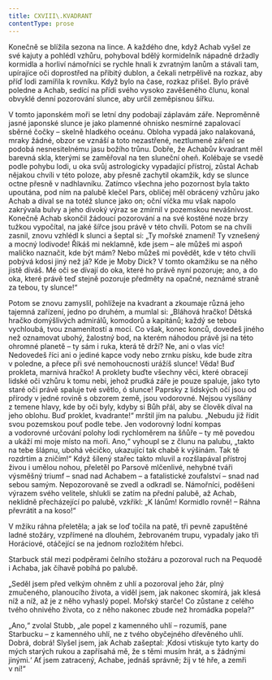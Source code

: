 ```yaml
---
title: CXVIII\.KVADRANT
contentType: prose
---
```


  

Konečně se blížila sezona na lince. A každého dne, když Achab vyšel ze své kajuty a pohlédl vzhůru, pohyboval bdělý kormidelník nápadně držadly kormidla a horliví námořníci se rychle hnali k zvratným lanům a stávali tam, upírajíce oči doprostřed na přibitý dublon, a čekali netrpělivě na rozkaz, aby příď lodi zamířila k rovníku. Když bylo na čase, rozkaz přišel. Bylo právě poledne a Achab, sedící na přídi svého vysoko zavěšeného člunu, konal obvyklé denní pozorování slunce, aby určil zeměpisnou šířku.

V tomto japonském moři se letní dny podobají záplavám záře. Neproměnně jasné japonské slunce je jako plamenné ohnisko nesmírné zapalovací sběrné čočky – skelně hladkého oceánu. Obloha vypadá jako nalakovaná, mraky žádné, obzor se vznáší a toto nezastřené, neztlumené záření se podobá nesnesitelnému jasu božího trůnu. Dobře, že Achabův kvadrant měl barevná skla, kterými se zaměřoval na ten sluneční oheň. Kolébaje se vsedě podle pohybu lodi, u oka svůj astrologicky vypadající přístroj, zůstal Achab nějakou chvíli v této poloze, aby přesně zachytil okamžik, kdy se slunce octne přesně v nadhlavníku. Zatímco všechna jeho pozornost byla takto upoutána, pod ním na palubě klečel Pars, obličej měl obrácený vzhůru jako Achab a díval se na totéž slunce jako on; oční víčka mu však napolo zakrývala bulvy a jeho divoký výraz se zmírnil v pozemskou nevášnivost. Konečně Achab skončil žádoucí pozorování a na své kostěné noze brzy tužkou vypočítal, na jaké šířce jsou právě v této chvíli. Potom se na chvíli zasnil, znovu vzhlédl k slunci a šeptal si: „Ty mořské znamení! Ty vznešený a mocný lodivode! Říkáš mi neklamně, kde jsem – ale můžeš mi aspoň maličko naznačit, kde být mám? Nebo můžeš mi povědět, kde v této chvíli pobývá kdosi jiný než já? Kde je Moby Dick? V tomto okamžiku se na něho jistě díváš. Mé oči se dívají do oka, které ho právě nyní pozoruje; ano, a do oka, které právě teď stejně pozoruje předměty na opačné, neznámé straně za tebou, ty slunce!“

Potom se znovu zamyslil, pohlížeje na kvadrant a zkoumaje různá jeho tajemná zařízení, jedno po druhém, a mumlal si: „Bláhová hračko! Dětská hračko domýšlivých admirálů, komodorů a kapitánů; každý se tebou vychloubá, tvou znamenitostí a mocí. Co však, konec konců, dovedeš jiného než oznamovat ubohý, žalostný bod, na kterém náhodou právě jsi na této ohromné planetě – ty sám i ruka, která tě drží? Ne, ani o vlas víc! Nedovedeš říci ani o jediné kapce vody nebo zrnku písku, kde bude zítra v poledne, a přece při své nemohoucnosti urážíš slunce! Věda! Buď prokleta, marnivá hračko! A proklety buďte všechny věci, které obracejí lidské oči vzhůru k tomu nebi, jehož prudká záře je pouze spaluje, jako tyto staré oči právě spaluje tvé světlo, ó slunce! Paprsky z lidských očí jsou od přírody v jedné rovině s obzorem země, jsou vodorovné. Nejsou vysílány z temene hlavy, kde by oči byly, kdyby si Bůh přál, aby se člověk díval na jeho oblohu. Buď proklet, kvadrante!“ mrštil jím na palubu. „Nebudu již řídit svou pozemskou pouť podle tebe. Jen vodorovný lodní kompas a vodorovné určování polohy lodi rychloměrem na šňůře – ty mě povedou a ukáží mi moje místo na moři. Ano,“ vyhoupl se z člunu na palubu, „takto na tebe šlápnu, ubohá věcičko, ukazující tak chabě k výšinám. Tak tě rozdrtím a zničím!“ Když šílený stařec takto mluvil a rozšlapával přístroj živou i umělou nohou, přeletěl po Parsově mlčenlivé, nehybné tváři výsměšný triumf – snad nad Achabem – a fatalistické zoufalství – snad nad sebou samým. Nepozorovaně se zvedl a odkradl se. Námořníci, poděšeni výrazem svého velitele, shlukli se zatím na přední palubě, až Achab, neklidně přecházející po palubě, vzkřikl: „K lánům! Kormidlo rovně! – Ráhna převrátit a na koso!“

V mžiku ráhna přeletěla; a jak se loď točila na patě, tři pevně zapuštěné ladné stožáry, vzpřímené na dlouhém, žebrovaném trupu, vypadaly jako tři Horáciové, otáčející se na jednom rozložitém hřebci.

Starbuck stál mezi podpěrami čelního stožáru a pozoroval ruch na Pequodě i Achaba, jak číhavě pobíhá po palubě.

„Seděl jsem před velkým ohněm z uhlí a pozoroval jeho žár, plný zmučeného, planoucího života, a viděl jsem, jak nakonec skomírá, jak klesá níž a níž, až je z něho vyhaslý popel. Mořský starče! Co zůstane z celého tvého ohnivého života, co z něho nakonec zbude než hromádka popela?“

„Ano,“ zvolal Stubb, „ale popel z kamenného uhlí – rozumíš, pane Starbucku – z kamenného uhlí, ne z tvého obyčejného dřevěného uhlí. Dobrá, dobrá! Slyšel jsem, jak Achab zašeptal: ‚Kdosi vtiskuje tyto karty do mých starých rukou a zapřísahá mě, že s těmi musím hrát, a s žádnými jinými.‘ Ať jsem zatracený, Achabe, jednáš správně; žij v té hře, a zemři v ní!“
